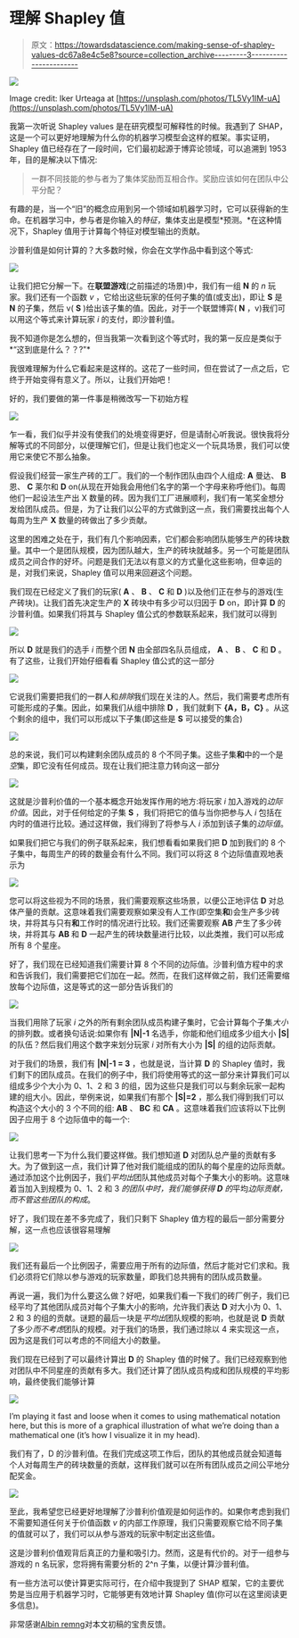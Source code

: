 # 理解 Shapley 值

> 原文：<https://towardsdatascience.com/making-sense-of-shapley-values-dc67a8e4c5e8?source=collection_archive---------3----------------------->

![](img/6d5a29dd335ff2767ece4f3d9e4d2223.png)

Image credit: Iker Urteaga at [https://unsplash.com/photos/TL5Vy1IM-uA](https://unsplash.com/photos/TL5Vy1IM-uA)

我第一次听说 Shapley values 是在研究模型可解释性的时候。我遇到了 SHAP，这是一个可以更好地理解为什么你的机器学习模型会这样的框架。事实证明，Shapley 值已经存在了一段时间，它们最初起源于博弈论领域，可以追溯到 1953 年，目的是解决以下情况:

> 一群不同技能的参与者为了集体奖励而互相合作。奖励应该如何在团队中公平分配？

有趣的是，当一个“旧”的概念应用到另一个领域如机器学习时，它可以获得新的生命。在机器学习中，参与者是你输入的*特征*，集体支出是模型*预测。*在这种情况下，Shapley 值用于计算每个特征对模型输出的贡献。

沙普利值是如何计算的？大多数时候，你会在文学作品中看到这个等式:

![](img/9632d18bb51ce6fbeb8bdf88fe2f462c.png)

让我们把它分解一下。在**联盟游戏**(之前描述的场景)中，我们有一组 **N** 的 *n* 玩家。我们还有一个函数 *v* ，它给出这些玩家的任何子集的值(或支出)，即让 **S** 是 **N** 的子集，然后 v( **S** )给出该子集的值。因此，对于一个联盟博弈( **N** ，v)我们可以用这个等式来计算玩家 *i* 的支付，即沙普利值。

我不知道你是怎么想的，但当我第一次看到这个等式时，我的第一反应是类似于*“这到底是什么？？?"*

我很难理解为什么它看起来是这样的。这花了一些时间，但在尝试了一点之后，它终于开始变得有意义了。所以，让我们开始吧！

好的，我们要做的第一件事是稍微改写一下初始方程

![](img/7c34b6159c0d4b924902f7a4ee33049e.png)

乍一看，我们似乎并没有使我们的处境变得更好，但是请耐心听我说。很快我将分解等式的不同部分，以便理解它们，但是让我们也定义一个玩具场景，我们可以使用它来使它不那么抽象。

假设我们经营一家生产砖的工厂。我们的一个制作团队由四个人组成: **A** 曼达、 **B** 恩、 **C** 莱尔和 **D** on(从现在开始我会用他们名字的第一个字母来称呼他们)。每周他们一起设法生产出 X 数量的砖。因为我们工厂进展顺利，我们有一笔奖金想分发给团队成员。但是，为了让我们以公平的方式做到这一点，我们需要找出每个人每周为生产 **X** 数量的砖做出了多少贡献。

这里的困难之处在于，我们有几个影响因素，它们都会影响团队能够生产的砖块数量。其中一个是团队规模，因为团队越大，生产的砖块就越多。另一个可能是团队成员之间合作的好坏。问题是我们无法以有意义的方式量化这些影响，但幸运的是，对我们来说，Shapley 值可以用来回避这个问题。

我们现在已经定义了我们的玩家( **A** 、 **B** 、 **C** 和 **D** )以及他们正在参与的游戏(生产砖块)。让我们首先决定生产的 **X** 砖块中有多少可以归因于 **D** on，即计算 **D** 的沙普利值。如果我们将其与 Shapley 值公式的参数联系起来，我们就可以得到

![](img/786df1c6fa01f3747e1425e6e786726f.png)

所以 **D** 就是我们的选手 *i* 而整个团 **N** 由全部四名队员组成， **A** 、 **B** 、 **C** 和 **D** 。有了这些，让我们开始仔细看看 Shapley 值公式的这一部分

![](img/cd350968be8e9a1aa4d2e30c8f5c64e6.png)

它说我们需要把我们的一群人和*排除*我们现在关注的人。然后，我们需要考虑所有可能形成的子集。因此，如果我们从组中排除 **D** ，我们就剩下 **{A，B，C}** 。从这个剩余的组中，我们可以形成以下子集(即这些是 **S** 可以接受的集合)

![](img/1d0a7cc5366cbc170a5c3bed7ba3ae80.png)

总的来说，我们可以构建剩余团队成员的 8 个不同子集。这些子集**和**中的一个是*空*集，即它没有任何成员。现在让我们把注意力转向这一部分

![](img/456793ee67bf5753a8e3a25f3f3b693f.png)

这就是沙普利价值的一个基本概念开始发挥作用的地方:将玩家 *i* 加入游戏的*边际价值*。因此，对于任何给定的子集 **S** ，我们将把它的值与当你把参与人 *i* 包括在内时的值进行比较。通过这样做，我们得到了将参与人 *i* 添加到该子集的*边际值*。

如果我们把它与我们的例子联系起来，我们想看看如果我们把 **D** 加到我们的 8 个子集中，每周生产的砖的数量会有什么不同。我们可以将这 8 个边际值直观地表示为

![](img/15c7c4147cb5ee3ae9360d69f9a7e45e.png)

您可以将这些视为不同的场景，我们需要观察这些场景，以便公正地评估 **D** 对总体产量的贡献。这意味着我们需要观察如果没有人工作(即空集**和**)会生产多少砖块，并将其与只有**和**工作时的情况进行比较。我们还需要观察 **AB** 产生了多少砖块，并将其与 **AB** 和 **D** 一起产生的砖块数量进行比较，以此类推，我们可以形成所有 8 个星座。

好了，我们现在已经知道我们需要计算 8 个不同的边际值。沙普利值方程中的求和告诉我们，我们需要把它们加在一起。然而，在我们这样做之前，我们还需要缩放每个边际值，这是等式的这一部分告诉我们的

![](img/c5154653f65f7f1494e9faf53749f2c5.png)

当我们用除了玩家 *i* 之外的所有剩余团队成员构建子集时，它会计算每个子集*大小*的排列数。或者换句话说:如果你有 **|N|-1** 名选手，你能和他们组成多少组大小 **|S|** 的队伍？然后我们用这个数字来划分玩家 *i* 对所有大小为 **|S|** 的组的边际贡献。

对于我们的场景，我们有 **|N|-1 = 3** ，也就是说，当计算 **D** 的 Shapley 值时，我们剩下的团队成员。在我们的例子中，我们将使用等式的这一部分来计算我们可以组成多少个大小为 0、1、2 和 3 的组，因为这些只是我们可以与剩余玩家一起构建的组大小。因此，举例来说，如果我们有那个 **|S|=2** ，那么我们得到我们可以构造这个大小的 3 个不同的组: **AB** 、 **BC** 和 **CA** 。这意味着我们应该将以下比例因子应用于 8 个边际值中的每一个:

![](img/43555adbc7c2ddb097c608c286247adb.png)

让我们思考一下为什么我们要这样做。我们想知道 **D** 对团队总产量的贡献有多大。为了做到这一点，我们计算了他对我们能组成的团队的每个星座的边际贡献。通过添加这个比例因子，我们*平均出*团队其他成员对每个子集大小的影响。这意味着当加入到规模为 0、1、2 和 3 *的团队中时，我们能够获得 **D** 的*平均*边际贡献，而不管这些团队的构成*。

好了，我们现在差不多完成了，我们只剩下 Shapley 值方程的最后一部分需要分解，这一点也应该很容易理解

![](img/141a1d5cd900476bb29ab6efa29889f2.png)

我们还有最后一个比例因子，需要应用于所有的边际值，然后才能对它们求和。我们必须将它们除以参与游戏的玩家数量，即我们总共拥有的团队成员数量。

再说一遍，我们为什么要这么做？好吧，如果我们看一下我们的砖厂例子，我们已经平均了其他团队成员对每个子集大小的影响，允许我们表达 **D** 对大小为 0、1、2 和 3 的组的贡献。谜题的最后一块是*平均出*团队规模的影响，也就是说 **D** 贡献了多少*而不考虑*团队的规模。对于我们的场景，我们通过除以 4 来实现这一点，因为这是我们可以考虑的不同组大小的数量。

我们现在已经到了可以最终计算出 **D** 的 Shapley 值的时候了。我们已经观察到他对团队中不同星座的贡献有多大。我们还计算了团队成员构成和团队规模的平均影响，最终使我们能够计算

![](img/74370b355458b303da73d546ca584b15.png)

I’m playing it fast and loose when it comes to using mathematical notation here, but this is more of a graphical illustration of what we’re doing than a mathematical one (it’s how I visualize it in my head).

我们有了，D 的沙普利值。在我们完成这项工作后，团队的其他成员就会知道每个人对每周生产的砖块数量的贡献，这样我们就可以在所有团队成员之间公平地分配奖金。

![](img/2f18451a00f6498c5d3b2d5cd538e2a3.png)

至此，我希望您已经更好地理解了沙普利价值观是如何运作的。如果你考虑到我们不需要知道任何关于价值函数 *v* 的内部工作原理，我们只需要观察它给不同子集的值就可以了，我们可以从参与游戏的玩家中制定出这些值。

这是沙普利价值观背后真正的力量和吸引力。然而，这是有代价的。对于一组参与游戏的 n 名玩家，您将拥有需要分析的 2^n 子集，以便计算沙普利值。

有一些方法可以使计算更实际可行，在介绍中我提到了 SHAP 框架，它的主要优势是当应用于机器学习时，它能够更有效地计算 Shapley 值(你可以在这里阅读更多信息)。

非常感谢[Albin remng](https://medium.com/u/f5650d4be1cd?source=post_page-----dc67a8e4c5e8--------------------------------)对本文初稿的宝贵反馈。
